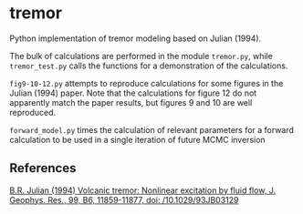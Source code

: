 # tremor
Python implementation of tremor modeling based on Julian (1994).

The bulk of calculations are performed in the module `tremor.py`, while `tremor_test.py` calls the functions for a demonstration of the calculations.

`fig9-10-12.py` attempts to reproduce calculations for some figures in the Julian (1994) paper.  Note that the calculations for figure 12 do not apparently match the paper results, but figures 9 and 10 are well reproduced.

`forward_model.py` times the calculation of relevant parameters for a forward calculation to be used in a single iteration of future MCMC inversion

## References
[B.R. Julian (1994) Volcanic tremor: Nonlinear excitation by fluid flow, J. Geophys. Res., 99, B6, 11859-11877, doi: /10.1029/93JB03129](https://doi.org/10.1029/93JB03129)
